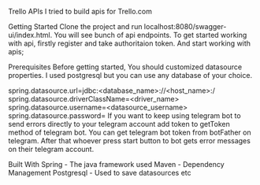 Trello APIs
I tried to build apis for Trello.com

Getting Started
Clone the project and run localhost:8080/swagger-ui/index.html. You will see bunch of api endpoints. To get started working with api, firstly register and take authoritaion token. And start working with apis;

Prerequisites
Before getting started, You should customized datasource properties. I used postgresql but you can use any database of your choice.

spring.datasource.url=jdbc:<database_name>://<host_name>:<port>/<database>
spring.datasource.driverClassName=<driver_name>
spring.datasource.username=<datasource_username>
spring.datasource.password=<password>
If you want to keep using telegram bot to send errors directly to your telegram account add token to getToken method of telegram bot. You can get telegram bot token from botFather on telegram. After that whoever press start button to bot gets error messages on their telegram account.

Built With
Spring - The java framework used
Maven - Dependency Management
Postgresql - Used to save datasources
etc

